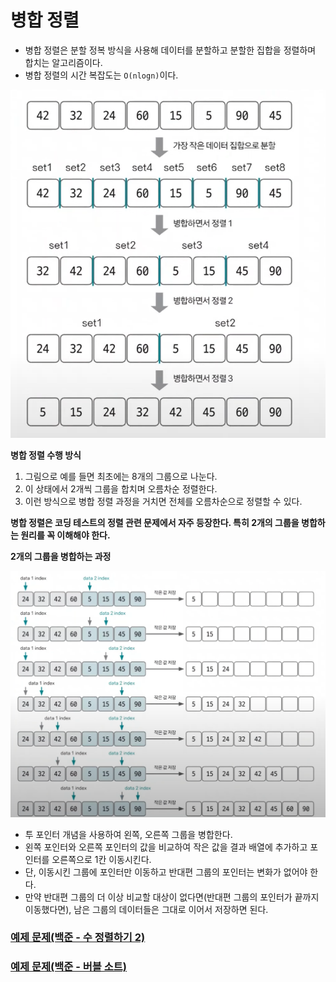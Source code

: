 # 병합 정렬

- 병합 정렬은 분할 정복 방식을 사용해 데이터를 분할하고 분할한 집합을 정렬하며 합치는 알고리즘이다.
- 병합 정렬의 시간 복잡도는 `O(nlogn)`이다.

![img.png](image/img.png)

**병합 정렬 수행 방식**
1. 그림으로 예를 들면 최초에는 8개의 그룹으로 나눈다.
2. 이 상태에서 2개씩 그룹을 합치며 오름차순 정렬한다.
3. 이런 방식으로 병합 정렬 과정을 거치면 전체를 오름차순으로 정렬할 수 있다.

**병합 정렬은 코딩 테스트의 정렬 관련 문제에서 자주 등장한다. 특히 2개의 그룹을 병합하는 원리를 꼭 이해해야 한다.**

**2개의 그룹을 병합하는 과정**

![img_1.png](image/img_1.png)

- 투 포인터 개념을 사용하여 왼쪽, 오른쪽 그룹을 병합한다.
- 왼쪽 포인터와 오른쪽 포인터의 값을 비교하여 작은 값을 결과 배열에 추가하고 포인터를 오른쪽으로 1칸 이동시킨다.
- 단, 이동시킨 그룹에 포인터만 이동하고 반대편 그룹의 포인터는 변화가 없어야 한다.
- 만약 반대편 그룹의 더 이상 비교할 대상이 없다면(반대편 그룹의 포인터가 끝까지 이동했다면), 남은 그룹의 데이터들은 그대로 이어서 저장하면 된다.

### [예제 문제(백준 - 수 정렬하기 2)](https://github.com/genesis12345678/TIL/blob/main/algorithm/sorting/mergeSort/Example_1.md#%EB%B3%91%ED%95%A9-%EC%A0%95%EB%A0%AC-%EC%98%88%EC%A0%9C---1)

### [예제 문제(백준 - 버블 소트)](https://github.com/genesis12345678/TIL/blob/main/algorithm/sorting/mergeSort/Example_2.md#%EB%B6%84%ED%95%A0-%EC%A0%95%EB%B3%B5-%EC%98%88%EC%A0%9C---2)